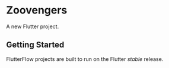 # Zoovengers

A new Flutter project.

## Getting Started

FlutterFlow projects are built to run on the Flutter _stable_ release.
